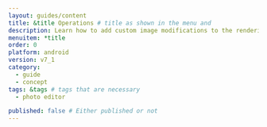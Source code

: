 ```yaml
---
layout: guides/content
title: &title Operations # title as shown in the menu and 
description: Learn how to add custom image modifications to the rendering process of the PhotoEditor SDK for Android by extending the operation class.
menuitem: *title
order: 0
platform: android
version: v7_1
category: 
  - guide
  - concept
tags: &tags # tags that are necessary
  - photo editor 

published: false # Either published or not 
---
```


